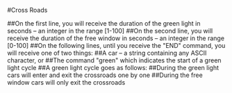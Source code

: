 ﻿#Cross Roads

##On the first line, you will receive the duration of the green light in seconds – an integer in the range [1-100]
##On the second line, you will receive the duration of the free window in seconds – an integer in the range [0-100]
##On the following lines, until you receive the "END" command, you will receive one of two things:
##A car – a string containing any ASCII character, or
##The command "green" which indicates the start of a green light cycle
##A green light cycle goes as follows:
##During the green light cars will enter and exit the crossroads one by one
##During the free window cars will only exit the crossroads
